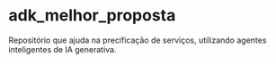 # adk_melhor_proposta
Repositório que ajuda na precificação de serviços, utilizando agentes inteligentes de IA generativa.
